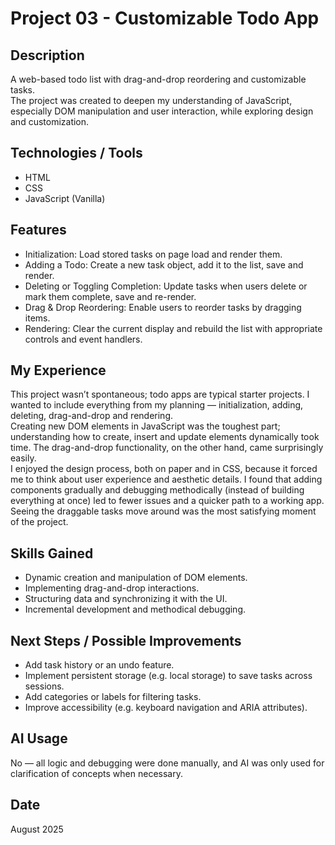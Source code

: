 # Project 03 - Customizable Todo App

## Description
A web-based todo list with drag-and-drop reordering and customizable tasks.  
The project was created to deepen my understanding of JavaScript, especially DOM manipulation and user interaction, while exploring design and customization.

## Technologies / Tools
- HTML
- CSS
- JavaScript (Vanilla)

## Features
- Initialization: Load stored tasks on page load and render them.
- Adding a Todo: Create a new task object, add it to the list, save and render.
- Deleting or Toggling Completion: Update tasks when users delete or mark them complete, save and re-render.
- Drag & Drop Reordering: Enable users to reorder tasks by dragging items.
- Rendering: Clear the current display and rebuild the list with appropriate controls and event handlers.

## My Experience
This project wasn’t spontaneous; todo apps are typical starter projects. I wanted to include everything from my planning — initialization, adding, deleting, drag-and-drop and rendering.  
Creating new DOM elements in JavaScript was the toughest part; understanding how to create, insert and update elements dynamically took time. The drag-and-drop functionality, on the other hand, came surprisingly easily.  
I enjoyed the design process, both on paper and in CSS, because it forced me to think about user experience and aesthetic details. I found that adding components gradually and debugging methodically (instead of building everything at once) led to fewer issues and a quicker path to a working app. Seeing the draggable tasks move around was the most satisfying moment of the project.

## Skills Gained
- Dynamic creation and manipulation of DOM elements.
- Implementing drag-and-drop interactions.
- Structuring data and synchronizing it with the UI.
- Incremental development and methodical debugging.

## Next Steps / Possible Improvements
- Add task history or an undo feature.
- Implement persistent storage (e.g. local storage) to save tasks across sessions.
- Add categories or labels for filtering tasks.
- Improve accessibility (e.g. keyboard navigation and ARIA attributes).

## AI Usage
No — all logic and debugging were done manually, and AI was only used for clarification of concepts when necessary.

## Date
August 2025
